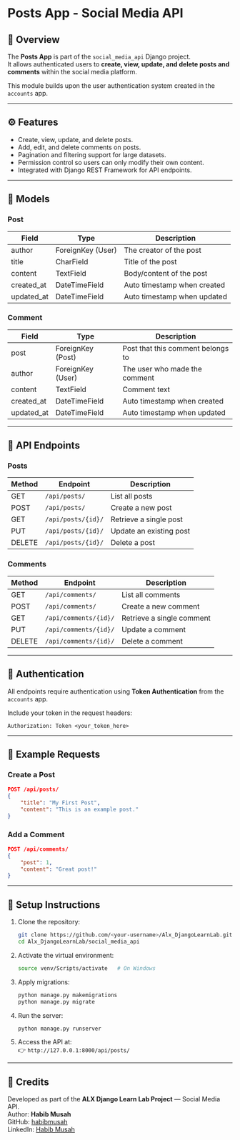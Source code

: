 # Posts App - Social Media API

## 📘 Overview
The **Posts App** is part of the `social_media_api` Django project.  
It allows authenticated users to **create, view, update, and delete posts and comments** within the social media platform.

This module builds upon the user authentication system created in the `accounts` app.

---

## ⚙️ Features
- Create, view, update, and delete posts.
- Add, edit, and delete comments on posts.
- Pagination and filtering support for large datasets.
- Permission control so users can only modify their own content.
- Integrated with Django REST Framework for API endpoints.

---

## 🧩 Models
### **Post**
| Field | Type | Description |
|-------|------|-------------|
| author | ForeignKey (User) | The creator of the post |
| title | CharField | Title of the post |
| content | TextField | Body/content of the post |
| created_at | DateTimeField | Auto timestamp when created |
| updated_at | DateTimeField | Auto timestamp when updated |

### **Comment**
| Field | Type | Description |
|-------|------|-------------|
| post | ForeignKey (Post) | Post that this comment belongs to |
| author | ForeignKey (User) | The user who made the comment |
| content | TextField | Comment text |
| created_at | DateTimeField | Auto timestamp when created |
| updated_at | DateTimeField | Auto timestamp when updated |

---

## 🧠 API Endpoints

### **Posts**
| Method | Endpoint | Description |
|---------|-----------|-------------|
| GET | `/api/posts/` | List all posts |
| POST | `/api/posts/` | Create a new post |
| GET | `/api/posts/{id}/` | Retrieve a single post |
| PUT | `/api/posts/{id}/` | Update an existing post |
| DELETE | `/api/posts/{id}/` | Delete a post |

### **Comments**
| Method | Endpoint | Description |
|---------|-----------|-------------|
| GET | `/api/comments/` | List all comments |
| POST | `/api/comments/` | Create a new comment |
| GET | `/api/comments/{id}/` | Retrieve a single comment |
| PUT | `/api/comments/{id}/` | Update a comment |
| DELETE | `/api/comments/{id}/` | Delete a comment |

---

## 🔐 Authentication
All endpoints require authentication using **Token Authentication** from the `accounts` app.

Include your token in the request headers:

```
Authorization: Token <your_token_here>
```

---

## 🧪 Example Requests

### Create a Post
```json
POST /api/posts/
{
    "title": "My First Post",
    "content": "This is an example post."
}
```

### Add a Comment
```json
POST /api/comments/
{
    "post": 1,
    "content": "Great post!"
}
```

---

## 🧭 Setup Instructions

1. Clone the repository:
   ```bash
   git clone https://github.com/<your-username>/Alx_DjangoLearnLab.git
   cd Alx_DjangoLearnLab/social_media_api
   ```

2. Activate the virtual environment:
   ```bash
   source venv/Scripts/activate   # On Windows
   ```

3. Apply migrations:
   ```bash
   python manage.py makemigrations
   python manage.py migrate
   ```

4. Run the server:
   ```bash
   python manage.py runserver
   ```

5. Access the API at:  
   👉 `http://127.0.0.1:8000/api/posts/`

---

## 🧾 Credits
Developed as part of the **ALX Django Learn Lab Project** — Social Media API.  
Author: **Habib Musah**  
GitHub: [habibmusah](https://github.com/habibmusah)  
LinkedIn: [Habib Musah](https://www.linkedin.com/in/habib-musah-5498bb161)
